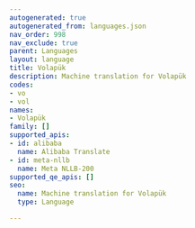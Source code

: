 ```yaml
---
autogenerated: true
autogenerated_from: languages.json
nav_order: 998
nav_exclude: true
parent: Languages
layout: language
title: Volapük
description: Machine translation for Volapük
codes:
- vo
- vol
names:
- Volapük
family: []
supported_apis:
- id: alibaba
  name: Alibaba Translate
- id: meta-nllb
  name: Meta NLLB-200
supported_qe_apis: []
seo:
  name: Machine translation for Volapük
  type: Language

---
```


